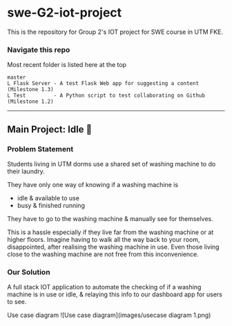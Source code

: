 # swe-G2-iot-project
This is the repository for Group 2's IOT project for SWE course in UTM FKE. 

### Navigate this repo
Most recent folder is listed here at the top
```
master
L Flask Server - A test Flask Web app for suggesting a content (Milestone 1.3) 
L Test         - A Python script to test collaborating on Github (Milestone 1.2)
```

---

## Main Project: Idle  🧺

### Problem Statement
Students living in UTM dorms use a shared set of washing machine to do their laundry. 

They have only one way of knowing if a washing machine is 
- idle & available to use 
- busy & finished running

They have to go to the washing machine & manually see for themselves. 

This is a hassle especially if they live far from the washing machine or at higher floors. Imagine having to walk all the way back to your room, disappointed, after realising the washing machine in use. Even those living close to the washing machine are not free from this inconvenience.


### Our Solution
A full stack IOT application to automate the checking of if a washing machine is in use or idle, & relaying this info to our dashboard app for users to see.

Use case diagram 
![Use case diagram](images/usecase diagram 1.png)




